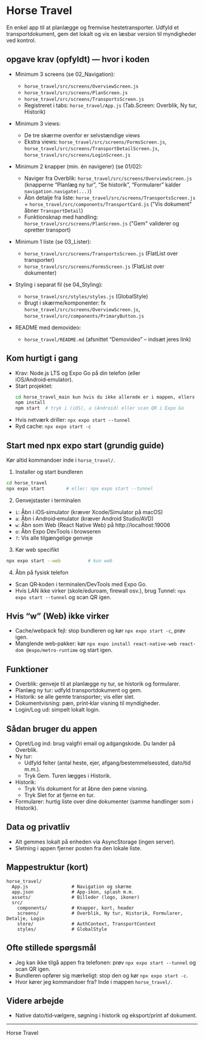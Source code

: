 # Horse Travel

En enkel app til at planlægge og fremvise hestetransporter. Udfyld et transportdokument, gem det lokalt og vis en læsbar version til myndigheder ved kontrol.


## opgave krav (opfyldt) — hvor i koden
- Minimum 3 screens (se 02_Navigation):
  - `horse_travel/src/screens/OverviewScreen.js`
  - `horse_travel/src/screens/PlanScreen.js`
  - `horse_travel/src/screens/TransportsScreen.js`
  - Registreret i tabs: `horse_travel/App.js` (Tab.Screen: Overblik, Ny tur, Historik)

- Minimum 3 views:
  - De tre skærme ovenfor er selvstændige views
  - Ekstra views: `horse_travel/src/screens/FormsScreen.js`, `horse_travel/src/screens/TransportDetailScreen.js`, `horse_travel/src/screens/LoginScreen.js`

- Minimum 2 knapper (min. én navigerer) (se 01/02):
  - Naviger fra Overblik: `horse_travel/src/screens/OverviewScreen.js` (knapperne “Planlæg ny tur”, “Se historik”, “Formularer” kalder `navigation.navigate(...)`)
  - Åbn detalje fra liste: `horse_travel/src/screens/TransportsScreen.js` + `horse_travel/src/components/TransportCard.js` ("Vis dokument" åbner `TransportDetail`)
  - Funktionsknap med handling: `horse_travel/src/screens/PlanScreen.js` ("Gem" validerer og opretter transport)

- Minimum 1 liste (se 03_Lister):
  - `horse_travel/src/screens/TransportsScreen.js` (FlatList over transporter)
  - `horse_travel/src/screens/FormsScreen.js` (FlatList over dokumenter)

- Styling i separat fil (se 04_Styling):
  - `horse_travel/src/styles/styles.js` (GlobalStyle)
  - Brugt i skærme/komponenter: fx `horse_travel/src/screens/OverviewScreen.js`, `horse_travel/src/components/PrimaryButton.js`

- README med demovideo:
  - `horse_travel/README.md` (afsnittet “Demovideo” – indsæt jeres link)

## Kom hurtigt i gang
- Krav: Node.js LTS og Expo Go på din telefon (eller iOS/Android‑emulator).
- Start projektet:
  ```bash
  cd horse_travel_main kun hvis du ikke allerede er i mappen, ellers bare direkte npm install
  npm install
  npm start  # tryk i (iOS), a (Android) eller scan QR i Expo Go
  ```
- Hvis netværk driller: `npx expo start --tunnel`
- Ryd cache: `npx expo start -c`

## Start med npx expo start (grundig guide)
Kør altid kommandoer inde i `horse_travel/`.

1) Installer og start bundleren
```bash
cd horse_travel
npx expo start        # eller: npx expo start --tunnel
```

2) Genvejstaster i terminalen
- `i`: Åbn i iOS‑simulator (kræver Xcode/Simulator på macOS)
- `a`: Åbn i Android‑emulator (kræver Android Studio/AVD)
- `w`: Åbn som Web (React Native Web) på http://localhost:19006
- `o`: Åbn Expo DevTools i browseren
- `?`: Vis alle tilgængelige genveje

3) Kør web specifikt
```bash
npx expo start --web          # kun web
```

4) Åbn på fysisk telefon
- Scan QR‑koden i terminalen/DevTools med Expo Go.
- Hvis LAN ikke virker (skole/eduroam, firewall osv.), brug Tunnel: `npx expo start --tunnel` og scan QR igen.

## Hvis “w” (Web) ikke virker
- Cache/webpack fejl: stop bundleren og kør `npx expo start -c`, prøv igen.
- Manglende web‑pakker: kør `npx expo install react-native-web react-dom @expo/metro-runtime` og start igen.

## Funktioner
- Overblik: genveje til at planlægge ny tur, se historik og formularer.
- Planlæg ny tur: udfyld transportdokument og gem.
- Historik: se alle gemte transporter; vis eller slet.
- Dokumentvisning: pæn, print‑klar visning til myndigheder.
- Login/Log ud: simpelt lokalt login.

## Sådan bruger du appen
- Opret/Log ind: brug valgfri email og adgangskode. Du lander på Overblik.
- Ny tur:
  - Udfyld felter (antal heste, ejer, afgang/bestemmelsessted, dato/tid m.m.).
  - Tryk Gem. Turen lægges i Historik.
- Historik:
  - Tryk Vis dokument for at åbne den pæne visning.
  - Tryk Slet for at fjerne en tur.
- Formularer: hurtig liste over dine dokumenter (samme handlinger som i Historik).

## Data og privatliv
- Alt gemmes lokalt på enheden via AsyncStorage (ingen server).
- Sletning i appen fjerner posten fra den lokale liste.

## Mappestruktur (kort)
```
horse_travel/
  App.js                # Navigation og skærme
  app.json              # App‑ikon, splash m.m.
  assets/               # Billeder (logo, ikoner)
  src/
    components/         # Knapper, kort, header
    screens/            # Overblik, Ny tur, Historik, Formularer, Detalje, Login
    store/              # AuthContext, TransportContext
    styles/             # GlobalStyle
```

## Ofte stillede spørgsmål
- Jeg kan ikke tilgå appen fra telefonen: prøv `npx expo start --tunnel` og scan QR igen.
- Bundleren opfører sig mærkeligt: stop den og kør `npx expo start -c`.
- Hvor kører jeg kommandoer fra? Inde i mappen `horse_travel/`.


## Videre arbejde
- Native dato/tid‑vælgere, søgning i historik og eksport/print af dokument.

---
Horse Travel
